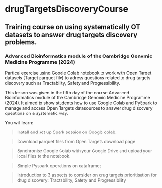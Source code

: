 # drugTargetsDiscoveryCourse
## Training course on using systematically OT datasets to answer drug targets discovery problems. 
### Advanced Bioinformatics module of the Cambridge Genomic Medicine Programme (2024)

Partical exercise using Google Colab notebook to work with Open Target datasets (Target parquet file) to adress questions related to drug targets discovery such as Tractability, Safety and Progressibility. 

This lesson was given in the fifth day of the course Advanced Bioinformatics module of the Cambridge Genomic Medicine Programme (2024). It aimed to show students how to use Google Colab and PySpark to manage and access Open Targets datasources to answer drug discovery questions on a systematic way. 

You will learn: 

> Install and set up Spark session on Google colab.

> Download parquet files from Open Targets download page

> Synchronise Google Colab with your Google Drive and upload your local files to the notebook.

> Simple Pyspark operations on dataframes

> Introduction to 3 aspects to consider on drug targets prioritisation for drug discovery: Tractability, Safety and Progressibility
